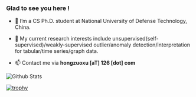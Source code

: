 ### Glad to see you here !

- 🌱 I’m a CS Ph.D. student at National University of Defense Technology, China. 
  
- 🔭 My current research interests include unsupervised(self-supervised)/weakly-supervised outlier/anomaly detection/interpretation for tabular/time series/graph data. 

- 📫 Contact me via **hongzuoxu [aT] 126 [dot] com**

 
![Github Stats](https://github-readme-stats.vercel.app/api?username=xuhongzuo&show_icons=true&theme=vue&count_private=true)


[![trophy](https://github-profile-trophy.vercel.app/?username=xuhongzuo&title=Stars,Followers,Commit)](https://github.com/ryo-ma/github-profile-trophy)


<!--
**xuhongzuo/xuhongzuo** is a ✨ _special_ ✨ repository because its `README.md` (this file) appears on your GitHub profile.

![Visitor Count](https://profile-counter.glitch.me/xuhongzuo/count.svg)

Here are some ideas to get you started:

- 🔭 I’m currently working on ...
- 🌱 I’m currently learning ...
- 👯 I’m looking to collaborate on ...
- 🤔 I’m looking for help with ...
- 💬 Ask me about ...
- 📫 How to reach me: ...
- 😄 Pronouns: ...
- ⚡ Fun fact: ...
-->
